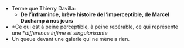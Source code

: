 - Terme que Thierry Davilla:
	- **De l’inframince, brève histoire de l’imperceptible, de Marcel Duchamp à nos jours**
- *Ce qui est à peine perceptible, à peine repérable, ce qui représente une **différence infime et singularisante*
- Un queue devant une galerie qui ne mène a rien.